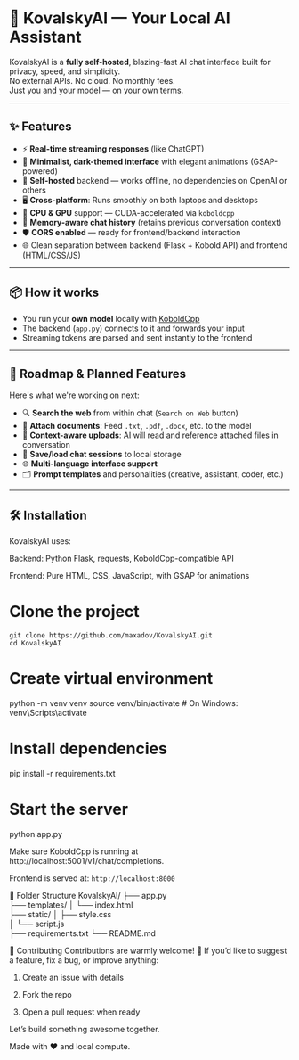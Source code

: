 # 🧠 KovalskyAI — Your Local AI Assistant

KovalskyAI is a **fully self-hosted**, blazing-fast AI chat interface built for privacy, speed, and simplicity.  
No external APIs. No cloud. No monthly fees.  
Just you and your model — on your own terms.

---

## ✨ Features

- ⚡ **Real-time streaming responses** (like ChatGPT)
- 🎨 **Minimalist, dark-themed interface** with elegant animations (GSAP-powered)
- 🧱 **Self-hosted** backend — works offline, no dependencies on OpenAI or others
- 🖥️ **Cross-platform**: Runs smoothly on both laptops and desktops
- 🔁 **CPU & GPU** support — CUDA-accelerated via `koboldcpp`
- 💬 **Memory-aware chat history** (retains previous conversation context)
- 🛡️ **CORS enabled** — ready for frontend/backend interaction
- 🌐 Clean separation between backend (Flask + Kobold API) and frontend (HTML/CSS/JS)

---

## 📦 How it works

- You run your **own model** locally with [KoboldCpp](https://github.com/LostRuins/koboldcpp)
- The backend (`app.py`) connects to it and forwards your input
- Streaming tokens are parsed and sent instantly to the frontend


---

## 🚧 Roadmap & Planned Features

Here's what we're working on next:

- 🔍 **Search the web** from within chat (`Search on Web` button)
- 📎 **Attach documents**: Feed `.txt`, `.pdf`, `.docx`, etc. to the model
- 🧠 **Context-aware uploads**: AI will read and reference attached files in conversation
- 💾 **Save/load chat sessions** to local storage
- 🌐 **Multi-language interface support**
- 🗂️ **Prompt templates** and personalities (creative, assistant, coder, etc.)

---

## 🛠️ Installation
KovalskyAI uses:

Backend: Python Flask, requests, KoboldCpp-compatible API

Frontend: Pure HTML, CSS, JavaScript, with GSAP for animations

# Clone the project
`git clone https://github.com/maxadov/KovalskyAI.git`  
`cd KovalskyAI`

# Create virtual environment
python -m venv venv
source venv/bin/activate   # On Windows: venv\Scripts\activate

# Install dependencies
pip install -r requirements.txt

# Start the server
python app.py

Make sure KoboldCpp is running at http://localhost:5001/v1/chat/completions.

Frontend is served at: `http://localhost:8000`


📂 Folder Structure
KovalskyAI/
├── app.py              
├── templates/
│   └── index.html   
├── static/
│   ├── style.css           
│   └── script.js       
├── requirements.txt
└── README.md


🤝 Contributing
Contributions are warmly welcome! 🔧
If you’d like to suggest a feature, fix a bug, or improve anything:

1. Create an issue with details

2. Fork the repo

3. Open a pull request when ready

Let’s build something awesome together.


Made with ❤️ and local compute.
